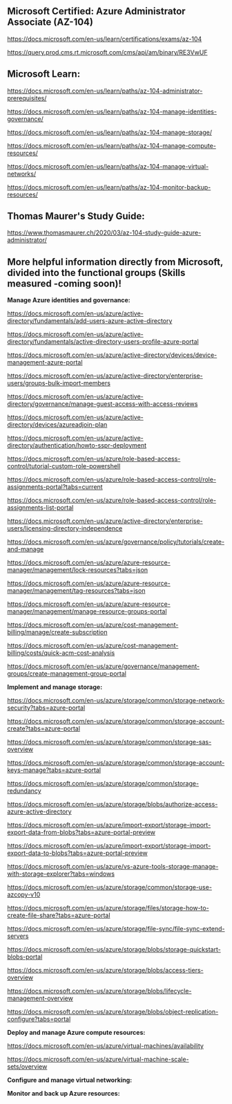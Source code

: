 Microsoft Certified: Azure Administrator Associate (AZ-104)
-------------------
https://docs.microsoft.com/en-us/learn/certifications/exams/az-104

https://query.prod.cms.rt.microsoft.com/cms/api/am/binary/RE3VwUF

Microsoft Learn:
-------------------
https://docs.microsoft.com/en-us/learn/paths/az-104-administrator-prerequisites/

https://docs.microsoft.com/en-us/learn/paths/az-104-manage-identities-governance/

https://docs.microsoft.com/en-us/learn/paths/az-104-manage-storage/

https://docs.microsoft.com/en-us/learn/paths/az-104-manage-compute-resources/

https://docs.microsoft.com/en-us/learn/paths/az-104-manage-virtual-networks/

https://docs.microsoft.com/en-us/learn/paths/az-104-monitor-backup-resources/

Thomas Maurer's Study Guide:  
-------------------
https://www.thomasmaurer.ch/2020/03/az-104-study-guide-azure-administrator/

More helpful information directly from Microsoft, divided into the functional groups (Skills measured -coming soon)!
-------------------

**Manage Azure identities and governance:**

https://docs.microsoft.com/en-us/azure/active-directory/fundamentals/add-users-azure-active-directory

https://docs.microsoft.com/en-us/azure/active-directory/fundamentals/active-directory-users-profile-azure-portal

https://docs.microsoft.com/en-us/azure/active-directory/devices/device-management-azure-portal

https://docs.microsoft.com/en-us/azure/active-directory/enterprise-users/groups-bulk-import-members

https://docs.microsoft.com/en-us/azure/active-directory/governance/manage-guest-access-with-access-reviews

https://docs.microsoft.com/en-us/azure/active-directory/devices/azureadjoin-plan

https://docs.microsoft.com/en-us/azure/active-directory/authentication/howto-sspr-deployment

https://docs.microsoft.com/en-us/azure/role-based-access-control/tutorial-custom-role-powershell

https://docs.microsoft.com/en-us/azure/role-based-access-control/role-assignments-portal?tabs=current

https://docs.microsoft.com/en-us/azure/role-based-access-control/role-assignments-list-portal

https://docs.microsoft.com/en-us/azure/active-directory/enterprise-users/licensing-directory-independence

https://docs.microsoft.com/en-us/azure/governance/policy/tutorials/create-and-manage

https://docs.microsoft.com/en-us/azure/azure-resource-manager/management/lock-resources?tabs=json

https://docs.microsoft.com/en-us/azure/azure-resource-manager/management/tag-resources?tabs=json

https://docs.microsoft.com/en-us/azure/azure-resource-manager/management/manage-resource-groups-portal

https://docs.microsoft.com/en-us/azure/cost-management-billing/manage/create-subscription

https://docs.microsoft.com/en-us/azure/cost-management-billing/costs/quick-acm-cost-analysis

https://docs.microsoft.com/en-us/azure/governance/management-groups/create-management-group-portal

**Implement and manage storage:**

https://docs.microsoft.com/en-us/azure/storage/common/storage-network-security?tabs=azure-portal

https://docs.microsoft.com/en-us/azure/storage/common/storage-account-create?tabs=azure-portal

https://docs.microsoft.com/en-us/azure/storage/common/storage-sas-overview

https://docs.microsoft.com/en-us/azure/storage/common/storage-account-keys-manage?tabs=azure-portal

https://docs.microsoft.com/en-us/azure/storage/common/storage-redundancy

https://docs.microsoft.com/en-us/azure/storage/blobs/authorize-access-azure-active-directory

https://docs.microsoft.com/en-us/azure/import-export/storage-import-export-data-from-blobs?tabs=azure-portal-preview

https://docs.microsoft.com/en-us/azure/import-export/storage-import-export-data-to-blobs?tabs=azure-portal-preview

https://docs.microsoft.com/en-us/azure/vs-azure-tools-storage-manage-with-storage-explorer?tabs=windows

https://docs.microsoft.com/en-us/azure/storage/common/storage-use-azcopy-v10

https://docs.microsoft.com/en-us/azure/storage/files/storage-how-to-create-file-share?tabs=azure-portal

https://docs.microsoft.com/en-us/azure/storage/file-sync/file-sync-extend-servers

https://docs.microsoft.com/en-us/azure/storage/blobs/storage-quickstart-blobs-portal

https://docs.microsoft.com/en-us/azure/storage/blobs/access-tiers-overview

https://docs.microsoft.com/en-us/azure/storage/blobs/lifecycle-management-overview

https://docs.microsoft.com/en-us/azure/storage/blobs/object-replication-configure?tabs=portal

**Deploy and manage Azure compute resources:**

https://docs.microsoft.com/en-us/azure/virtual-machines/availability

https://docs.microsoft.com/en-us/azure/virtual-machine-scale-sets/overview

**Configure and manage virtual networking:**

**Monitor and back up Azure resources:**
